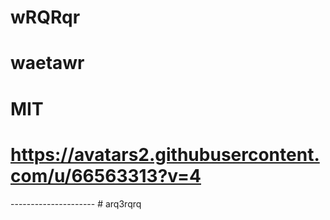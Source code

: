 
# wRQRqr
# waetawr
# MIT

  # https://avatars2.githubusercontent.com/u/66563313?v=4
---------------------  # arq3rqrq